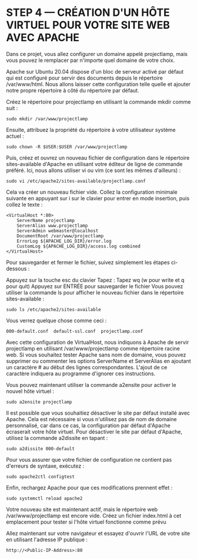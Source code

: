 # STEP 4 — CRÉATION D'UN HÔTE VIRTUEL POUR VOTRE SITE WEB AVEC APACHE

Dans ce projet, vous allez configurer un domaine appelé projectlamp, mais vous pouvez le remplacer par n'importe quel domaine de votre choix.

Apache sur Ubuntu 20.04 dispose d'un bloc de serveur activé par défaut qui est configuré pour servir des documents depuis le répertoire /var/www/html. Nous allons laisser cette configuration telle quelle et ajouter notre propre répertoire à côté du répertoire par défaut.

Créez le répertoire pour projectlamp en utilisant la commande mkdir comme suit :
```
sudo mkdir /var/www/projectlamp
```

Ensuite, attribuez la propriété du répertoire à votre utilisateur système actuel :

```
sudo chown -R $USER:$USER /var/www/projectlamp
```

Puis, créez et ouvrez un nouveau fichier de configuration dans le répertoire sites-available d'Apache en utilisant votre éditeur de ligne de commande préféré. Ici, nous allons utiliser vi ou vim (ce sont les mêmes d'ailleurs) :

```
sudo vi /etc/apache2/sites-available/projectlamp.conf
```

Cela va créer un nouveau fichier vide. Collez la configuration minimale suivante en appuyant sur i sur le clavier pour entrer en mode insertion, puis collez le texte :

```
<VirtualHost *:80>
    ServerName projectlamp
    ServerAlias www.projectlamp 
    ServerAdmin webmaster@localhost
    DocumentRoot /var/www/projectlamp
    ErrorLog ${APACHE_LOG_DIR}/error.log
    CustomLog ${APACHE_LOG_DIR}/access.log combined
</VirtualHost>
```

Pour sauvegarder et fermer le fichier, suivez simplement les étapes ci-dessous :

Appuyez sur la touche esc du clavier
Tapez :
Tapez wq (w pour write et q pour quit)
Appuyez sur ENTRÉE pour sauvegarder le fichier
Vous pouvez utiliser la commande ls pour afficher le nouveau fichier dans le répertoire sites-available :

```
sudo ls /etc/apache2/sites-available
```

Vous verrez quelque chose comme ceci :
```
000-default.conf  default-ssl.conf  projectlamp.conf
```

Avec cette configuration de VirtualHost, nous indiquons à Apache de servir projectlamp en utilisant /var/www/projectlamp comme répertoire racine web. Si vous souhaitez tester Apache sans nom de domaine, vous pouvez supprimer ou commenter les options ServerName et ServerAlias en ajoutant un caractère # au début des lignes correspondantes. L'ajout de ce caractère indiquera au programme d'ignorer ces instructions.

Vous pouvez maintenant utiliser la commande a2ensite pour activer le nouvel hôte virtuel :

```
sudo a2ensite projectlamp
```

Il est possible que vous souhaitiez désactiver le site par défaut installé avec Apache. Cela est nécessaire si vous n'utilisez pas de nom de domaine personnalisé, car dans ce cas, la configuration par défaut d'Apache écraserait votre hôte virtuel. Pour désactiver le site par défaut d'Apache, utilisez la commande a2dissite en tapant :
```
sudo a2dissite 000-default
```

Pour vous assurer que votre fichier de configuration ne contient pas d'erreurs de syntaxe, exécutez :
```
sudo apache2ctl configtest
```

Enfin, rechargez Apache pour que ces modifications prennent effet :

```
sudo systemctl reload apache2
```

Votre nouveau site est maintenant actif, mais le répertoire web /var/www/projectlamp est encore vide. Créez un fichier index.html à cet emplacement pour tester si l'hôte virtuel fonctionne comme prévu



Allez maintenant sur votre navigateur et essayez d'ouvrir l'URL de votre site en utilisant l'adresse IP publique :

```
http://<Public-IP-Address>:80
```
